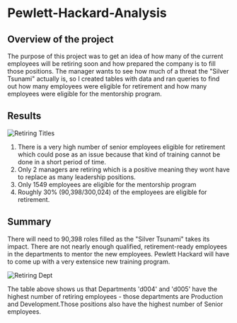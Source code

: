 # Pewlett-Hackard-Analysis

## Overview of the project
The purpose of this project was to get an idea of how many of the current employees will be retiring soon and how prepared the company is to fill those positions. The manager wants to see how much of a threat the "Silver Tsunami" actually is, so I created tables with data and ran queries to find out how many employees were eligible for retirement and how many employees were eligible for the mentorship program.

## Results

![Retiring Titles](https://user-images.githubusercontent.com/90940985/152597451-5a3a8f34-8c5c-43ae-9463-9a9f9490ac18.jpg)

1. There is a very high number of senior employees eligible for retirement which could pose as an issue because that kind of training cannot be done in a short period of time.
2. Only 2 managers are retiring which is a positive meaning they wont have to replace as many leadership positions.
3. Only 1549 employees are eligible for the mentorship program
4. Roughly 30% (90,398/300,024) of the employees are eligible for retirement.


## Summary
There will need to 90,398 roles filled as the "Silver Tsunami" takes its impact.
There are not nearly enough qualified, retirement-ready employees in the departments to mentor the new employees. Pewlett Hackard will have to come up with a very extensice new training program.

![Retiring Dept](https://user-images.githubusercontent.com/90940985/152602500-29b22947-8db2-480a-8097-e2253478421c.jpg)

The table above shows us that Departments 'd004' and 'd005' have the highest number of retiring employees - those departments are Production and Development.Those positions also have the highest number of Senior employees.
